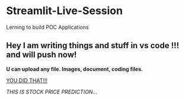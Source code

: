 # Streamlit-Live-Session
 Lerning to build POC Applications
<h2>
Hey I am writing things and stuff in vs code !!! and will push now!
</h2>

<b> 
U can upload any file. Images, document, coding files.
</b>

<u> YOU DID THAT!!!</U>


<I>THIS IS STOCK PRICE PREDICTION...</I>

